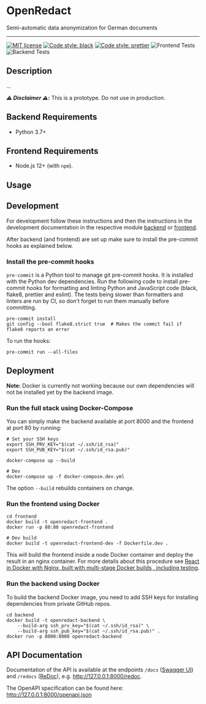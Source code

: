 # OpenRedact

Semi-automatic data anonymization for German documents

---

<!---[!Tests](https://github.com/openredact/openredact-app/workflows/Tests/badge.svg?branch=master)-->

[![MIT license](https://img.shields.io/badge/license-MIT-brightgreen.svg)](http://opensource.org/licenses/MIT)
[![Code style: black](https://img.shields.io/badge/code%20style-black-000000.svg?style=flat-square)](https://github.com/ambv/black)
[![Code style: prettier](https://img.shields.io/badge/code_style-prettier-ff69b4.svg?style=flat-square)](https://github.com/prettier/prettier)
![Frontend Tests](https://github.com/openredact/openredact-app/workflows/Frontend%20Tests/badge.svg?branch=master)
![Backend Tests](https://github.com/openredact/openredact-app/workflows/Backend%20Tests/badge.svg?branch=master)

## Description

...

_**:warning: Disclaimer :warning::**_ This is a prototype. Do not use in production.

## Backend Requirements

- Python 3.7+

## Frontend Requirements

- Node.js 12+ (with `npm`).

## Usage

## Development

For development follow these instructions and then the instructions in the development documentation in the respective
module [backend](backend/README.md) or [frontend](frontend/README.md).

After backend (and frontend) are set up make sure to install the pre-commit hooks as explained below.

### Install the pre-commit hooks

`pre-commit` is a Python tool to manage git pre-commit hooks. It is installed with the Python dev dependencies.
Run the following code to install pre-commit hooks for formatting and linting Python and JavaScript code
(black, flake8, prettier and eslint). The tests being slower than formatters and linters are run by CI, so don't
forget to run them manually before committing.

```
pre-commit install
git config --bool flake8.strict true  # Makes the commit fail if flake8 reports an error
```

To run the hooks:

```
pre-commit run --all-files
```

## Deployment

**Note:** Docker is currently not working because our own dependencies will not be installed yet by the backend image.

### Run the full stack using Docker-Compose

You can simply make the backend available at port 8000 and the frontend at port 80 by running:

```
# Set your SSH keys
export SSH_PRV_KEY="$(cat ~/.ssh/id_rsa)"
export SSH_PUB_KEY="$(cat ~/.ssh/id_rsa.pub)"

docker-compose up --build

# Dev
docker-compose up -f docker-compose.dev.yml
```

The option `--build` rebuilds containers on change.

### Run the frontend using Docker

```
cd frontend
docker build -t openredact-frontend .
docker run -p 80:80 openredact-frontend

# Dev build
docker build -t openredact-frontend-dev -f Dockerfile.dev .
```

This will build the frontend inside a node Docker container and deploy the result in an nginx container.
For more details about this procedure see [React in Docker with Nginx, built with multi-stage Docker builds
, including testing](https://medium.com/@tiangolo/react-in-docker-with-nginx-built-with-multi-stage-docker-builds-including-testing-8cc49d6ec305).

### Run the backend using Docker

To build the backend Docker image, you need to add SSH keys for installing dependencies from private GitHub repos.

```
cd backend
docker build -t openredact-backend \
    --build-arg ssh_prv_key="$(cat ~/.ssh/id_rsa)" \
    --build-arg ssh_pub_key="$(cat ~/.ssh/id_rsa.pub)" .
docker run -p 8000:8000 openredact-backend
```

## API Documentation

Documentation of the API is available at the endpoints `/docs` ([Swagger UI](https://swagger.io/tools/swagger-ui/))
and `/redocs` ([ReDoc](https://redocly.github.io/redoc/)), e.g. http://127.0.0.1:8000/redoc.

The OpenAPI specification can be found here: http://127.0.0.1:8000/openapi.json
